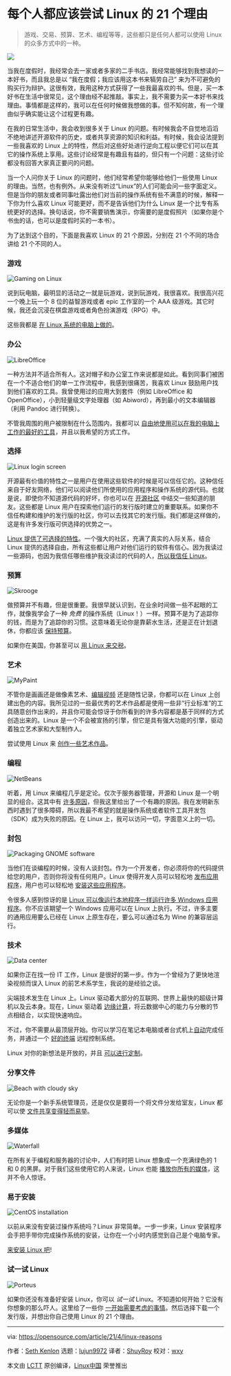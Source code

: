 [#]: subject: (21 reasons why I think everyone should try Linux)
[#]: via: (https://opensource.com/article/21/4/linux-reasons)
[#]: author: (Seth Kenlon https://opensource.com/users/seth)
[#]: collector: (lujun9972)
[#]: translator: (ShuyRoy)
[#]: reviewer: (wxy)
[#]: publisher: ( )
[#]: url: ( )

每个人都应该尝试 Linux 的 21 个理由
======

> 游戏、交易、预算、艺术、编程等等，这些都只是任何人都可以使用 Linux 的众多方式中的一种。

![](https://img.linux.net.cn/data/attachment/album/202105/19/111929by99711lq1iuz7y1.jpg)

当我在度假时，我经常会去一家或者多家的二手书店。我经常能够找到我想读的一本好书，而且我总是以 “我在度假；我应该用这本书来犒劳自己” 来为不可避免的购买行为辩护。这很有效，我用这种方式获得了一些我最喜欢的书。但是，买一本好书在生活中很常见，这个理由经不起推敲。事实上，我不需要为买一本好书来找理由。事情都是这样的，我可以在任何时候做我想做的事。但不知何故，有一个理由似乎确实能让这个过程更有趣。

在我的日常生活中，我会收到很多关于 Linux 的问题。有时候我会不自觉地滔滔不绝地讲述开源软件的历史，或者共享资源的知识和利益。有时候，我会设法提到一些我喜欢的 Linux 上的特性，然后对这些好处进行逆向工程以便它们可以在其它的操作系统上享用。这些讨论经常是有趣且有益的，但只有一个问题：这些讨论都没有回答大家真正要问的问题。

当一个人问你关于 Linux 的问题时，他们经常希望你能够给他们一些使用 Linux 的理由。当然，也有例外。从来没有听过“Linux”的人们可能会问一些字面定义。但是当你的朋友或者同事吐露出他们对当前的操作系统有些不满意的时候，解释一下你为什么喜欢 Linux 可能更好，而不是告诉他们为什么 Linux 是一个比专有系统更好的选择。换句话说，你不需要销售演示，你需要的是度假照片（如果你是个书虫的话，也可以是度假时买的一本书）。

为了达到这个目的，下面是我喜欢 Linux 的 21 个原因，分别在 21 个不同的场合讲给 21 个不同的人。

### 游戏

![Gaming on Linux][2]

说到玩电脑，最明显的活动之一就是玩游戏，说到玩游戏，我很喜欢。我很高兴花一个晚上玩一个 8 位的益智游戏或者 epic 工作室的一个 AAA 级游戏。其它时候，我还会沉浸在棋盘游戏或者角色扮演游戏（RPG）中。

这些我都是 [在 Linux 系统的电脑上做的][4]。

### 办公

![LibreOffice][5]

一种方法并不适合所有人。这对帽子和办公室工作来说都是如此。看到同事们被困在一个不适合他们的单一工作流程中，我感到很痛苦，我喜欢 Linux 鼓励用户找到他们喜欢的工具。我曾使用过的应用大到套件（例如 LibreOffice 和 OpenOffice），小到轻量级文字处理器（如 Abiword），再到最小的文本编辑器（利用 Pandoc 进行转换）。

不管我周围的用户被限制在什么范围内，我都可以 [自由地使用可以在我的电脑上工作的最好的工具][6]，并且以我希望的方式工作。

### 选择

![Linux login screen][7]

开源最有价值的特性之一是用户在使用这些软件的时候是可以信任它的。这种信任来自于好友网络，他们可以阅读他们所使用的应用程序和操作系统的源代码。也就是说，即使你不知道源代码的好坏，你也可以在 [开源社区][8] 中结交一些知道的朋友。这些都是 Linux 用户在探索他们运行的发行版时建立的重要联系。如果你不信任构建和维护的发行版的社区，你可以去找其它的发行版。我们都是这样做的，这是有许多发行版可供选择的优势之一。

[Linux 提供了可选择的特性][9]。一个强大的社区，充满了真实的人际关系，结合 Linux 提供的选择自由，所有这些都让用户对他们运行的软件有信心。因为我读过一些源码，也因为我信任哪些维护我没读过的代码的人，[所以我信任 Linux][10]。

### 预算

![Skrooge][11]

做预算并不有趣，但是很重要。我很早就认识到，在业余时间做一些不起眼的工作，就像我学会了一种 _免费_ 的操作系统（Linux！）一样。预算不是为了追踪你的钱，而是为了追踪你的习惯。这意味着无论你是靠薪水生活，还是正在计划退休，你都应该 [保持预算][12]。

如果你在美国，你甚至可以 [用 Linux 来交税][13]。

### 艺术

![MyPaint][14]

不管你是画画还是做像素艺术、[编辑视频][15] 还是随性记录，你都可以在 Linux 上创建出色的内容。我所见过的一些最优秀的艺术作品都是使用一些非“行业标准”的工具随意创作出来的，并且你可能会惊讶于你所看到的许多内容都是基于同样的方式创造出来的。Linux 是一个不会被宣扬的引擎，但它是具有强大功能的引擎，驱动着独立艺术家和大型制作人。

尝试使用 Linux 来 [创作一些艺术作品][16]。

### 编程

![NetBeans][17]

听着，用 Linux 来编程几乎是定论。仅次于服务器管理，开源和 Linux 是一个明显的组合。这其中有 [许多原因][18]，但我这里给出了一个有趣的原因。我在发明新东西时遇到了很多障碍，所以我最不希望的就是操作系统或者软件工具开发包（SDK）成为失败的原因。在 Linux 上，我可以访问一切，字面意义上的一切。

### 封包

![Packaging GNOME software][19]

当他们在谈编程的时候，没有人谈封包。作为一个开发者，你必须将你的代码提供给您的用户，否则你将没有任何用户。Linux 使得开发人员可以轻松地 [发布应用程序][20]，用户也可以轻松地 [安装这些应用程序][21]。

令很多人感到惊讶的是 [Linux 可以像运行本地程序一样运行许多 Windows 应用程序][22]。你不应该期望一个 Windows 应用可以在 Linux 上执行。不过，许多主要的通用应用要么已经在 Linux 上原生存在，要么可以通过名为 Wine 的兼容层运行。


### 技术

![Data center][23]

如果你正在找一份 IT 工作，Linux 是很好的第一步。作为一个曾经为了更快地渲染视频而误入 Linux 的前艺术系学生，我说的是经验之谈。

尖端技术发生在 Linux 上。Linux 驱动着大部分的互联网、世界上最快的超级计算机以及云本身。现在，Linux 驱动着 [边缘计算][26]，将云数据中心的能力与分散的节点相结合，以实现快速响应。

不过，你不需要从最顶层开始。你可以学习在笔记本电脑或者台式机上[自动][27]完成任务，并通过一个 [好的终端][28] 远程控制系统。

Linux 对你的新想法是开放的，并且 [可以进行定制][29]。

### 分享文件

![Beach with cloudy sky][30]

无论你是一个新手系统管理员，还是仅仅是要将一个将文件分发给室友，Linux 都可以使 [文件共享变得轻而易举][31]。

### 多媒体

![Waterfall][32]

在所有关于编程和服务器的讨论中，人们有时把 Linux 想象成一个充满绿色的 1 和 0 的黑屏。对于我们这些使用它的人来说，Linux 也能 [播放你所有的媒体][33]，这并不令人惊讶。

### 易于安装

![CentOS installation][34]

以前从来没有安装过操作系统吗？Linux 非常简单。一步一步来，Linux 安装程序会手把手带你完成操作系统的安装，让你在一个小时内感觉到自己是个电脑专家。

[来安装 Linux 吧][35]!

### 试一试 Linux

![Porteus][36]

如果你还没有准备好安装 Linux，你可以 _试一试_ Linux。不知道如何开始？它没有你想象的那么吓人。这里给了一些你 [一开始需要考虑的事情][37]。然后选择下载一个发行版，并想出你自己使用 Linux 的 21 个理由。

--------------------------------------------------------------------------------

via: https://opensource.com/article/21/4/linux-reasons

作者：[Seth Kenlon][a]
选题：[lujun9972][b]
译者：[ShuyRoy](https://github.com/ShuyRoy)
校对：[wxy](https://github.com/wxy)

本文由 [LCTT](https://github.com/LCTT/TranslateProject) 原创编译，[Linux中国](https://linux.cn/) 荣誉推出

[a]: https://opensource.com/users/seth
[b]: https://github.com/lujun9972
[1]: https://opensource.com/sites/default/files/styles/image-full-size/public/lead-images/linux_keyboard_desktop.png?itok=I2nGw78_ (Linux keys on the keyboard for a desktop computer)
[2]: https://opensource.com/sites/default/files/uploads/game_0ad-egyptianpyramids.jpg (Gaming on Linux)
[3]: https://creativecommons.org/licenses/by-sa/4.0/
[4]: https://opensource.com/article/21/2/linux-gaming
[5]: https://opensource.com/sites/default/files/uploads/office_libreoffice.jpg (LibreOffice)
[6]: https://linux.cn/article-13133-1.html
[7]: https://opensource.com/sites/default/files/uploads/trust_sddm.jpg (Linux login screen)
[8]: https://opensource.com/article/21/2/linux-community
[9]: https://linux.cn/article-13284-1.html
[10]: https://opensource.com/article/21/2/open-source-security
[11]: https://opensource.com/sites/default/files/uploads/skrooge_1.jpg (Skrooge)
[12]: https://opensource.com/article/21/2/linux-skrooge
[13]: https://opensource.com/article/21/2/linux-tax-software
[14]: https://opensource.com/sites/default/files/uploads/art_mypaint.jpg (MyPaint)
[15]: https://opensource.com/article/21/2/linux-python-video
[16]: https://linux.cn/article-13157-1.html
[17]: https://opensource.com/sites/default/files/uploads/programming_java-netbeans.jpg (NetBeans)
[18]: https://opensource.com/article/21/2/linux-programming
[19]: https://opensource.com/sites/default/files/uploads/packaging_gnome-software.png (Packaging GNOME software)
[20]: https://opensource.com/article/21/2/linux-packaging
[21]: https://linux.cn/article-13160-1.html
[22]: https://opensource.com/article/21/2/linux-wine
[23]: https://opensource.com/sites/default/files/uploads/edge_taylorvick-unsplash.jpg (Data center)
[24]: https://unsplash.com/@tvick
[25]: https://unsplash.com/license
[26]: https://opensource.com/article/21/2/linux-edge-computing
[27]: https://opensource.com/article/21/2/linux-automation
[28]: https://linux.cn/article-13186-1.html
[29]: https://opensource.com/article/21/2/linux-technology
[30]: https://opensource.com/sites/default/files/uploads/cloud_beach-sethkenlon.jpg (Beach with cloudy sky)
[31]: https://linux.cn/article-13192-1.html
[32]: https://opensource.com/sites/default/files/uploads/media_waterfall.jpg (Waterfall)
[33]: https://opensource.com/article/21/2/linux-media-players
[34]: https://opensource.com/sites/default/files/uploads/install_centos8.jpg (CentOS installation)
[35]: https://linux.cn/article-13164-1.html
[36]: https://opensource.com/sites/default/files/uploads/porteus_0.jpg (Porteus)
[37]: https://opensource.com/article/21/2/try-linux
